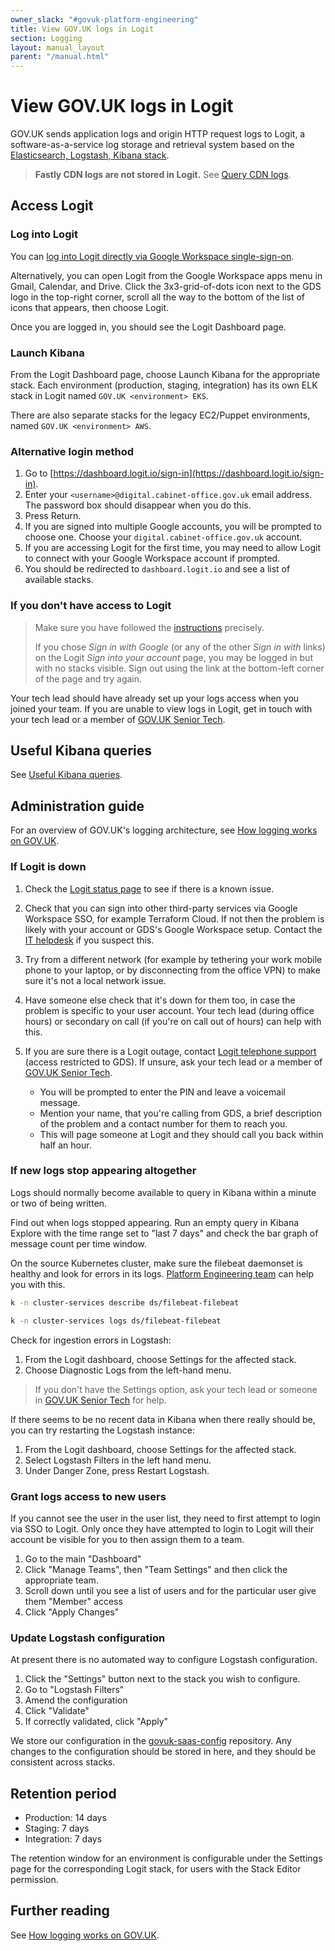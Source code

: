 ```yaml
---
owner_slack: "#govuk-platform-engineering"
title: View GOV.UK logs in Logit
section: Logging
layout: manual_layout
parent: "/manual.html"
---
```


# View GOV.UK logs in Logit

GOV.UK sends application logs and origin HTTP request logs to Logit, a
software-as-a-service log storage and retrieval system based on the
[Elasticsearch, Logstash, Kibana
stack](https://logit.io/blog/post/elk-stack-guide/#what-is-the-elk-stack).

> **Fastly CDN logs are not stored in Logit.** See [Query CDN
> logs](/manual/query-cdn-logs.html).

## Access Logit

### Log into Logit

You can [log into Logit directly via Google Workspace
single-sign-on](https://accounts.google.com/o/saml2/initsso?idpid=C01ppujwc&spid=408557323201&forceauthn=false).

Alternatively, you can open Logit from the Google Workspace apps menu in Gmail,
Calendar, and Drive. Click the 3x3-grid-of-dots icon next to the GDS logo in
the top-right corner, scroll all the way to the bottom of the list of icons
that appears, then choose Logit.

Once you are logged in, you should see the Logit Dashboard page.

### Launch Kibana

From the Logit Dashboard page, choose Launch Kibana for the appropriate stack.
Each environment (production, staging, integration) has its own ELK stack in
Logit named `GOV.UK <environment> EKS`.

There are also separate stacks for the legacy EC2/Puppet environments, named
`GOV.UK <environment> AWS`.

### Alternative login method

1. Go to [https://dashboard.logit.io/sign-in](https://dashboard.logit.io/sign-in).
1. Enter your `<username>@digital.cabinet-office.gov.uk` email address. The
   password box should disappear when you do this.
1. Press Return.
1. If you are signed into multiple Google accounts, you will be prompted to
   choose one. Choose your `digital.cabinet-office.gov.uk` account.
1. If you are accessing Logit for the first time, you may need to allow
   Logit to connect with your Google Workspace account if prompted.
1. You should be redirected to `dashboard.logit.io` and see a list of available
   stacks.

### If you don't have access to Logit

> Make sure you have followed the [instructions](#log-into-logit) precisely.
>
> If you chose _Sign in with Google_ (or any of the other _Sign in with_ links)
> on the Logit _Sign into your account_ page, you may be logged in but with no
> stacks visible. Sign out using the link at the bottom-left corner of the page
> and try again.

Your tech lead should have already set up your logs access when you joined your
team. If you are unable to view logs in Logit, get in touch with your tech lead
or a member of [GOV.UK Senior Tech].

## Useful Kibana queries

See [Useful Kibana queries](/manual/kibana.html).

## Administration guide

For an overview of GOV.UK's logging architecture, see [How logging works on
GOV.UK](/manual/logging.html).

### If Logit is down

1. Check the [Logit status page](https://status.logit.io/) to see if there is a
   known issue.

1. Check that you can sign into other third-party services via Google Workspace
   SSO, for example Terraform Cloud. If not then the problem is likely with
   your account or GDS's Google Workspace setup. Contact the [IT
   helpdesk](https://gds.slack.com/channels/ask-it) if you suspect this.

1. Try from a different network (for example by tethering your work mobile
   phone to your laptop, or by disconnecting from the office VPN) to make sure
   it's not a local network issue.

1. Have someone else check that it's down for them too, in case the problem is
   specific to your user account. Your tech lead (during office hours) or
   secondary on call (if you're on call out of hours) can help with this.

1. If you are sure there is a Logit outage, contact [Logit telephone
   support](https://docs.google.com/document/d/1TFsMkCafynS6e4S0PL6qN8Ml7JgorbAG8AWoHGelaGk/view)
   (access restricted to GDS). If unsure, ask your tech lead or a member of
   [GOV.UK Senior Tech].
    - You will be prompted to enter the PIN and leave a voicemail message.
    - Mention your name, that you're calling from GDS, a brief description of
      the problem and a contact number for them to reach you.
    - This will page someone at Logit and they should call you back within half
      an hour.

### If new logs stop appearing altogether

Logs should normally become available to query in Kibana within a minute or two
of being written.

Find out when logs stopped appearing. Run an empty query in Kibana Explore
with the time range set to "last 7 days" and check the bar graph of message
count per time window.

On the source Kubernetes cluster, make sure the filebeat daemonset is healthy
and look for errors in its logs. [Platform Engineering
team](https://gds.slack.com/channels/govuk-platform-engineering) can help you
with this.

```sh
k -n cluster-services describe ds/filebeat-filebeat
```

```sh
k -n cluster-services logs ds/filebeat-filebeat
```

Check for ingestion errors in Logstash:

1. From the Logit dashboard, choose Settings for the affected stack.
1. Choose Diagnostic Logs from the left-hand menu.

> If you don't have the Settings option, ask your tech lead or someone in
> [GOV.UK Senior Tech] for help.

If there seems to be no recent data in Kibana when there really should be, you can try restarting the Logstash instance:

1. From the Logit dashboard, choose Settings for the affected stack.
1. Select Logstash Filters in the left hand menu.
1. Under Danger Zone, press Restart Logstash.

### Grant logs access to new users

If you cannot see the user in the user list, they need to first attempt to login via SSO to Logit.  Only once they have attempted to login to Logit will their account be visible for you to then assign them to a team.

1. Go to the main "Dashboard"
2. Click "Manage Teams", then "Team Settings" and then click the appropriate team.
3. Scroll down until you see a list of users and for the particular user give them "Member" access
4. Click "Apply Changes"

### Update Logstash configuration

At present there is no automated way to configure Logstash configuration.

1. Click the "Settings" button next to the stack you wish to configure.
2. Go to "Logstash Filters"
3. Amend the configuration
4. Click "Validate"
5. If correctly validated, click "Apply"

We store our configuration in the [govuk-saas-config](https://github.com/alphagov/govuk-saas-config)
repository. Any changes to the configuration should be stored in here, and they
should be consistent across stacks.

## Retention period

- Production: 14 days
- Staging: 7 days
- Integration: 7 days

The retention window for an environment is configurable under the Settings page
for the corresponding Logit stack, for users with the Stack Editor permission.

## Further reading

See [How logging works on GOV.UK](/manual/logging.html).

[GOV.UK Senior Tech]: https://groups.google.com/a/digital.cabinet-office.gov.uk/g/govuk-senior-tech-members/members
